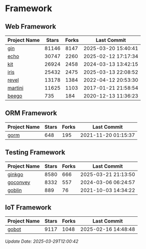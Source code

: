 # Framework

## Web Framework
| Project Name | Stars | Forks | Last Commit |
| ------------ | ----- | ----- | ----------- |
| [gin](https://github.com/gin-gonic/gin) | 81146 | 8147 | 2025-03-20 15:40:41 |
| [echo](https://github.com/labstack/echo) | 30747 | 2260 | 2025-02-12 17:17:34 |
| [kit](https://github.com/go-kit/kit) | 26924 | 2458 | 2024-03-13 13:42:15 |
| [iris](https://github.com/kataras/iris) | 25432 | 2475 | 2025-03-13 22:08:52 |
| [revel](https://github.com/revel/revel) | 13178 | 1384 | 2022-04-12 20:53:30 |
| [martini](https://github.com/go-martini/martini) | 11625 | 1103 | 2017-01-21 21:58:54 |
| [beego](https://github.com/astaxie/beego) | 735 | 184 | 2020-12-13 11:36:23 |

## ORM Framework
| Project Name | Stars | Forks | Last Commit |
| ------------ | ----- | ----- | ----------- |
| [gorm](https://github.com/jinzhu/gorm) | 648 | 195 | 2021-11-20 01:15:37 |

## Testing Framework
| Project Name | Stars | Forks | Last Commit |
| ------------ | ----- | ----- | ----------- |
| [ginkgo](https://github.com/onsi/ginkgo) | 8580 | 666 | 2025-03-21 21:13:50 |
| [goconvey](https://github.com/smartystreets/goconvey) | 8332 | 557 | 2024-03-06 06:24:57 |
| [goblin](https://github.com/franela/goblin) | 889 | 76 | 2021-10-03 14:34:22 |

## IoT Framework
| Project Name | Stars | Forks | Last Commit |
| ------------ | ----- | ----- | ----------- |
| [gobot](https://github.com/hybridgroup/gobot) | 9117 | 1048 | 2025-02-16 14:48:48 |

*Update Date: 2025-03-29T12:00:42*